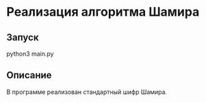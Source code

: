 # Реализация алгоритма Шамира
## Запуск
python3 main.py
## Описание
В программе реализован стандартный шифр Шамира.